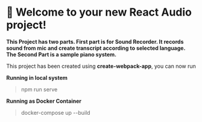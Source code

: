 # 🚀 Welcome to your new React Audio project!

**This Project has two parts. First part is for Sound Recorder. It records sound from mic and create transcript according to selected language. The Second Part is a sample piano system.**

This project has been created using **create-webpack-app**, you can now run

**Running in local system**
> npm run serve

**Running as Docker Container**

> docker-compose up --build